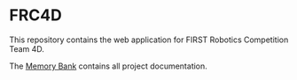 # FRC4D

This repository contains the web application for FIRST Robotics Competition Team 4D.

The [Memory Bank](Memory-Bank/README.md) contains all project documentation.